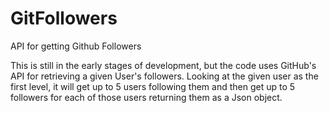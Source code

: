 # GitFollowers
API for getting Github Followers

This is still in the early stages of development, but the code uses GitHub's API for retrieving a given User's followers. Looking at the given user as the first level, it will get up to 5 users following them and then get up to 5 followers for each of those users returning them as a Json object. 

